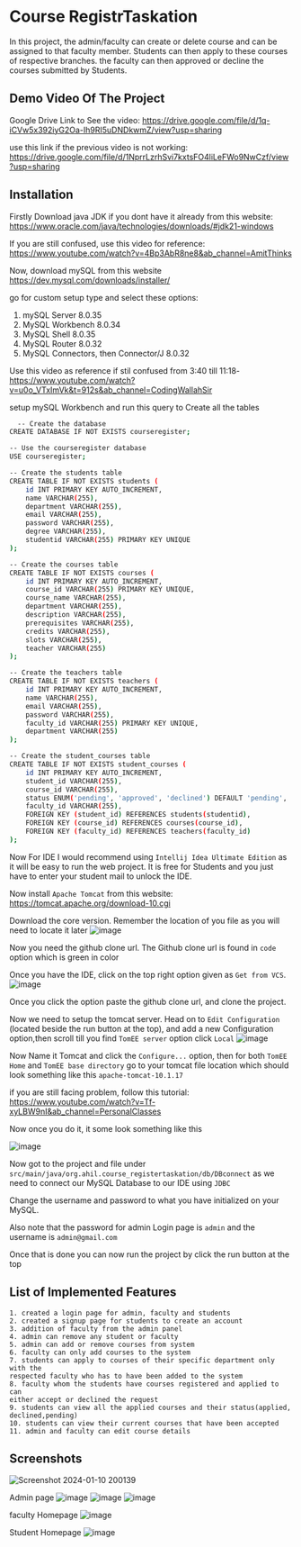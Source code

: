 
# Course RegistrTaskation

In this project, the admin/faculty can create or delete course and can be assigned to that faculty member.
Students can then apply to these courses of respective branches. the faculty can then approved or decline the courses submitted by Students. 


## Demo Video Of The Project

Google Drive Link to See the video: https://drive.google.com/file/d/1q-iCVw5x392iyG2Oa-Ih9RI5uDNDkwmZ/view?usp=sharing

use this link if the previous video is not working: https://drive.google.com/file/d/1NprrLzrhSvi7kxtsFO4liLeFWo9NwCzf/view?usp=sharing 


## Installation

Firstly Download java JDK if you dont have it already from this website: https://www.oracle.com/java/technologies/downloads/#jdk21-windows


If you are still confused, use this video for reference: https://www.youtube.com/watch?v=4Bp3AbR8ne8&ab_channel=AmitThinks


Now, download mySQL from this website https://dev.mysql.com/downloads/installer/

go for custom setup type and select these options:
1. mySQL Server 8.0.35
2. MySQL Workbench 8.0.34
3. MySQL Shell 8.0.35
4. MySQL Router 8.0.32
5. MySQL Connectors, then Connector/J 8.0.32

Use this video as reference if stil confused from 3:40 till 11:18- https://www.youtube.com/watch?v=u0o_VTxImVk&t=912s&ab_channel=CodingWallahSir

setup mySQL Workbench and run this query to Create all the tables

```bash
  -- Create the database
CREATE DATABASE IF NOT EXISTS courseregister;

-- Use the courseregister database
USE courseregister;

-- Create the students table
CREATE TABLE IF NOT EXISTS students (
    id INT PRIMARY KEY AUTO_INCREMENT,
    name VARCHAR(255),
    department VARCHAR(255),
    email VARCHAR(255),
    password VARCHAR(255),
    degree VARCHAR(255),
    studentid VARCHAR(255) PRIMARY KEY UNIQUE
);

-- Create the courses table
CREATE TABLE IF NOT EXISTS courses (
    id INT PRIMARY KEY AUTO_INCREMENT,
    course_id VARCHAR(255) PRIMARY KEY UNIQUE,
    course_name VARCHAR(255),
    department VARCHAR(255),
    description VARCHAR(255),
    prerequisites VARCHAR(255),
    credits VARCHAR(255),
    slots VARCHAR(255),
    teacher VARCHAR(255)
);

-- Create the teachers table
CREATE TABLE IF NOT EXISTS teachers (
    id INT PRIMARY KEY AUTO_INCREMENT,
    name VARCHAR(255),
    email VARCHAR(255),
    password VARCHAR(255),
    faculty_id VARCHAR(255) PRIMARY KEY UNIQUE,
    department VARCHAR(255)
);

-- Create the student_courses table
CREATE TABLE IF NOT EXISTS student_courses (
    id INT PRIMARY KEY AUTO_INCREMENT,
    student_id VARCHAR(255),
    course_id VARCHAR(255),
    status ENUM('pending', 'approved', 'declined') DEFAULT 'pending',
    faculty_id VARCHAR(255),
    FOREIGN KEY (student_id) REFERENCES students(studentid),
    FOREIGN KEY (course_id) REFERENCES courses(course_id),
    FOREIGN KEY (faculty_id) REFERENCES teachers(faculty_id)
);
```


Now For IDE I would recommend using `Intellij Idea Ultimate Edition` as it will be easy to run the web project.
It is free for Students and you just have to enter your student mail to unlock the IDE.

Now install `Apache Tomcat` from this website: 
https://tomcat.apache.org/download-10.cgi

Download the core version. Remember the location of you file as you will need to locate it later
![image](https://github.com/Broilzzz/cohort/assets/123230400/625609d7-71ff-4b5e-913b-302a2cfea905)

Now you need the github clone url. The Github clone url is found in `code` option which is green in color

Once you have the IDE, click on the top right option given as `Get from VCS`.
![image](https://github.com/Broilzzz/IRIS_Rec24_221EE103_Java-JSP-Servlet-MySQL-Bootstrap/assets/123230400/b46ec79d-bbe1-4be9-a7bc-341443f0e867)


Once you click the option paste the github clone url, and clone the project.

Now we need to setup the tomcat server. Head on to `Edit Configuration` (located beside the run button at the top), and add a new Configuration option,then scroll till you find `TomEE server` option click `Local`
![image](https://github.com/Broilzzz/cohort/assets/123230400/73714b08-cb9f-4670-98e4-06b73efc1e3a)


Now Name it Tomcat and click the `Configure...` option, then for both `TomEE Home` and `TomEE base directory` go to your tomcat file location which should look something like this `apache-tomcat-10.1.17`

if you are still facing problem, follow this tutorial:
https://www.youtube.com/watch?v=Tf-xyLBW9nI&ab_channel=PersonalClasses

Now once you do it, it some look something like this 

![image](https://github.com/Broilzzz/IRIS_Rec24_221EE103_Java-JSP-Servlet-MySQL-Bootstrap/assets/123230400/4e17ecee-4af4-4a98-9bd0-ce51bb2d6c73)



Now got to the project and file under `src/main/java/org.ahil.course_registertaskation/db/DBconnect`
as we need to connect our MySQL Database to our IDE using `JDBC`

Change the username and password to what you have initialized on your MySQL.

Also note that the password for admin Login page is `admin` and the username is `admin@gmail.com`

Once that is done you can now run the project by click the run button at the top
## List of Implemented Features

    1. created a login page for admin, faculty and students 
    2. created a signup page for students to create an account
    3. addition of faculty from the admin panel
    4. admin can remove any student or faculty
    5. admin can add or remove courses from system
    6. faculty can only add courses to the system
    7. students can apply to courses of their specific department only with the 
    respected faculty who has to have been added to the system
    8. faculty whom the students have courses registered and applied to can
    either accept or declined the request
    9. students can view all the applied courses and their status(applied,
    declined,pending)
    10. students can view their current courses that have been accepted
    11. admin and faculty can edit course details

## Screenshots

![Screenshot 2024-01-10 200139](https://github.com/Broilzzz/cohort/assets/123230400/13efe024-25b1-4a27-918c-813a3b2a414e)

Admin page
![image](https://github.com/Broilzzz/cohort/assets/123230400/9da6d2be-0acc-4fb3-b876-1c9f14779f12)
![image](https://github.com/Broilzzz/cohort/assets/123230400/42107537-2472-4e5c-970d-cf8a414d160d)
![image](https://github.com/Broilzzz/cohort/assets/123230400/e6b2cf9b-4dc3-4a5f-8f96-49114bac8bcf)

faculty Homepage
![image](https://github.com/Broilzzz/cohort/assets/123230400/a1d142bd-5ef1-4004-a679-d815bab881bb)

Student Homepage
![image](https://github.com/Broilzzz/cohort/assets/123230400/168b4015-6321-4846-b0e2-c46698cf4b8b)
